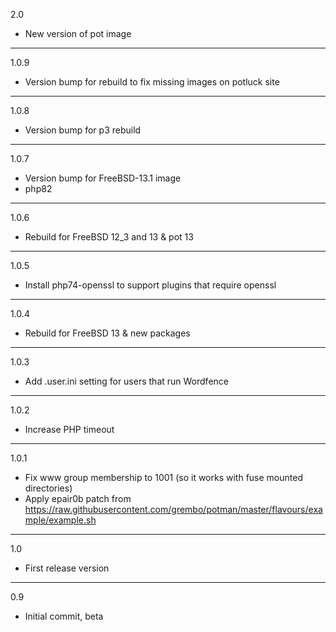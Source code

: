 2.0

* New version of pot image

---

1.0.9

* Version bump for rebuild to fix missing images on potluck site

---

1.0.8

* Version bump for p3 rebuild

---

1.0.7

* Version bump for FreeBSD-13.1 image
* php82

---

1.0.6

* Rebuild for FreeBSD 12_3 and 13 & pot 13

---

1.0.5

* Install php74-openssl to support plugins that require openssl

---

1.0.4

* Rebuild for FreeBSD 13 & new packages

---

1.0.3

* Add .user.ini setting for users that run Wordfence

---

1.0.2

* Increase PHP timeout

---

1.0.1

* Fix www group membership to 1001 (so it works with fuse mounted directories)
* Apply epair0b patch from https://raw.githubusercontent.com/grembo/potman/master/flavours/example/example.sh

---

1.0

* First release version

---

0.9

* Initial commit, beta

